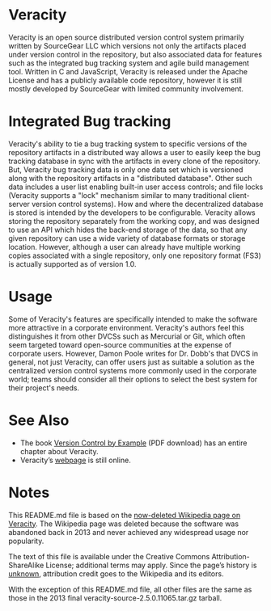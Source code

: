 # Veracity

Veracity is an open source distributed version control system primarily
written by SourceGear LLC which versions not only the artifacts placed
under version control in the repository, but also associated data for
features such as the integrated bug tracking system and agile build
management tool. Written in C and JavaScript, Veracity is released
under the Apache License and has a publicly available code repository,
however it is still mostly developed by SourceGear with limited community
involvement.

# Integrated Bug tracking

Veracity's ability to tie a bug tracking system to specific versions of
the repository artifacts in a distributed way allows a user to easily keep
the bug tracking database in sync with the artifacts in every clone of
the repository. But, Veracity bug tracking data is only one data set
which is versioned along with the repository artifacts in a "distributed
database". Other such data includes a user list enabling built-in user
access controls; and file locks (Veracity supports a "lock" mechanism
similar to many traditional client-server version control systems).
How and where the decentralized database is stored is intended by the
developers to be configurable. Veracity allows storing the repository
separately from the working copy, and was designed to use an API which
hides the back-end storage of the data, so that any given repository can
use a wide variety of database formats or storage location. However,
although a user can already have multiple working copies associated
with a single repository, only one repository format (FS3) is actually
supported as of version 1.0.

# Usage

Some of Veracity's features are specifically intended to make the
software more attractive in a corporate environment. Veracity's authors
feel this distinguishes it from other DVCSs such as Mercurial or Git,
which often seem targeted toward open-source communities at the expense
of corporate users. However, Damon Poole writes for Dr. Dobb's that
DVCS in general, not just Veracity, can offer users just as suitable a
solution as the centralized version control systems more commonly used
in the corporate world; teams should consider all their options to select
the best system for their project's needs.

# See Also

* The book [Version Control by Example](https://ericsink.com/vcbe/vcbe_usletter_lo.pdf) (PDF download) has an entire chapter about Veracity.
* Veracity’s [webpage](http://veracity-scm.com/) is still online.

# Notes

This README.md file is based on the [now-deleted Wikipedia page on
Veracity](http://archive.is/2G7To).  The Wikipedia page was deleted 
because the software was abandoned back in 2013 and never achieved any
widespread usage nor popularity.

The text of this file is available under the Creative Commons
Attribution-ShareAlike License; additional terms may apply.  Since the 
page’s history is [unknown](https://archive.is/Q1qk8), attribution 
credit goes to the Wikipedia and its editors.

With the exception of this README.md file, all other files are the same
as those in the 2013 final veracity-source-2.5.0.11065.tar.gz tarball.
